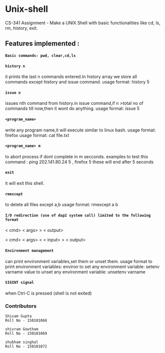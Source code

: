 # Unix-shell
CS-341 Assignment - Make a UNIX Shell with basic functionalities like cd, ls, rm, history, exit.

## Features implemented :

#### ``` Basic commands: pwd, clear,cd,ls ```

#### ``` history n ```
it prints the last n commands entered.In history array we store all commands except history and issue command.
usage format: history 5

#### ``` issue n ```
issues nth command from history.in issue command,if n >total no of commands till now,then it wont do anything.
usage format: issue 5

#### ``` <program_name> ```
write any program name,it will execute similar to linux bash.
usage format: firefox
usage format: cat file.txt

#### ``` <program_name> m ```
to abort process if dont complete in m secconds.
examples to test this command :  ping 202.141.80.24 5 , firefox 5
these will end after 5 seconds

#### ``` exit ```
it will exit this shell.

#### ``` rmexcept ```
to delete all files except a,b 
usage format: rmexcept a b

#### ``` I/O redirection (use of dup2 system call) limited to the following format ```
< cmd> < args> > < output>

< cmd> < args> < < input> > < output>

#### ``` Environment management ```
can print environment variables,set them or unset them.
usage format to print environment variables: environ
to set any environment variable: setenv varname value
to unset any environment variable: unsetenv varname

#### ``` SIGINT signal ```
when Ctrl-C is pressed (shell is not exited)

### Contributors
	Shivam Gupta
	Roll No - 150101068

	shivram Gowtham
	Roll No - 150101069

	shubham singhal
	Roll No - 150101072
